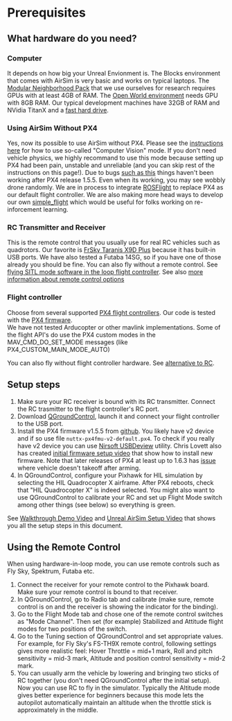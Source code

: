 # Prerequisites

## What hardware do you need?
### Computer
It depends on how big your Unreal Envionment is. The Blocks environment that comes with AirSim is very basic and works on typical laptops. The [Modular Neighborhood Pack](https://www.unrealengine.com/marketplace/modular-neighborhood-pack) that we use ourselves for research requires GPUs with at least 4GB of RAM. The [Open World environment](https://www.unrealengine.com/marketplace/open-world-demo-collection) needs GPU with 8GB RAM. Our typical development machines have 32GB of RAM and NVidia TitanX and a [fast hard drive](hard_drive.md).

### Using AirSim Without PX4
Yes, now its possible to use AirSim without PX4. Please see the [instructions here](image_apis.md) for how to use so-called "Computer Vision" mode. If you don't need vehicle physics, we highly recommand to use this mode because setting up PX4 had been pain, unstable and unreliable (and you can skip rest of the instructions on this page!). Due to bugs [such as this](https://github.com/PX4/Firmware/issues/7516) things haven't been working after PX4 release 1.5.5. Even when its working, you may see wobbly drone randomly. We are in process to integrate [ROSFlight](https://github.com/rosflight/firmware) to replace PX4 as our default flight controller. We are also making more head ways to develop our own [simple_flight](https://github.com/Microsoft/AirSim/tree/master/AirLib/include/controllers/simple_flight) which would be useful for folks working on re-inforcement learning.

### RC Transmitter and Receiver

This is the remote control that you usually use for real RC vehicles such as quadrotors. Our favorite is [FrSky Taranis X9D Plus](https://hobbyking.com/en_us/frsky-2-4ghz-accst-taranis-x9d-plus-and-x8r-combo-digital-telemetry-radio-system-mode-2.html) because it has built-in USB ports. 
We have also tested a Futaba 14SG, so if you have one of those already you should be fine.
You can also fly without a remote control.  See [flying SITL mode software in the loop flight controller](sitl.md).
See also [more information about remote control options](remote_controls.md) 

### Flight controller

Choose from several supported [PX4 flight controllers](px4.md).  Our code is tested with the [PX4 firmware](https://dev.px4.io/).  
We have not tested Arducopter or other mavlink implementations.  Some of the flight API's do use the
PX4 custom modes in the MAV_CMD_DO_SET_MODE messages (like PX4_CUSTOM_MAIN_MODE_AUTO)

You can also fly without flight controller hardware.  See [alternative to RC](sitl.md).

## Setup steps
1. Make sure your RC receiver is bound with its RC transmitter. Connect the RC trasmitter to the flight controller's RC port.
2. Download [QGroundControl](http://qgroundcontrol.com/), launch it and connect your flight controller to the USB port.
3. Install the PX4 firmware v1.5.5 from [github](https://github.com/PX4/Firmware/releases/tag/v1.5.5). You likely have v2 device and if so use file `nuttx-px4fmu-v2-default.px4`. To check if you really have v2 device you can use [Nirsoft USBDeview](http://www.nirsoft.net/utils/usb_devices_view.html) utility. Chris Lovett also has created [initial firmware setup video](https://dev.px4.io/starting-initial-config.html) that show how to install new firmware. Note that later releases of PX4 at least up to 1.6.3 has [issue](https://github.com/PX4/Firmware/issues/7516) where vehicle doesn't takeoff after arming.
4. In QGroundControl, configure your Pixhawk for HIL simulation by selecting the HIL Quadrocopter X airframe.  After PX4 reboots, check that "HIL Quadrocopter X" is indeed selected. You might also want to use QGroundControl to calibrate your RC and set up Flight Mode switch among other things (see below) so everything is green.

See [Walkthrough Demo Video](https://youtu.be/HNWdYrtw3f0) and  [Unreal AirSim Setup  Video](https://youtu.be/1oY8Qu5maQQ) that shows you all the setup steps in this document.

## Using the Remote Control
When using hardware-in-loop mode, you can use remote controls such as Fly Sky, Spektrum, Futaba etc.
1. Connect the receiver for your remote control to the Pixhawk board. Make sure your remote control is bound to that receiver.
2. In QGroundControl, go to Radio tab and calibrate (make sure, remote control is on and the receiver is showing the indicator for the binding). 
3. Go to the Flight Mode tab and chose one of the remote control switches as "Mode Channel". Then set (for example) Stabilized and Attitude flight modes for two positions of the switch.
4. Go to the Tuning section of QGroundControl and set appropriate values. For example, for Fly Sky's FS-TH9X remote control, following settings gives more realistic feel: Hover Throttle = mid+1 mark, Roll and pitch sensitivity = mid-3 mark, Altitude and position control sensitivity = mid-2 mark.
5. You can usually arm the vehicle by lowering and bringing two sticks of RC together (you don't need QGroundControl after the initial setup). Now you can use RC to fly in the simulator. Typically the Altitude mode gives better experience for beginners because this mode lets the autopilot automatically maintain an altitude when the throttle stick is approximately in the middle.
